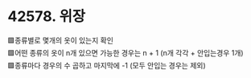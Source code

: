 # 42578. 위장

🟩종류별로 몇개의 옷이 있는지 확인  
🟩어떤 종류의 옷이 n개 있으면 가능한 경우는 n + 1 (n개 각각 + 안입는경우 1개)  
🟩종류마다 경우의 수 곱하고 마지막에 -1 (모두 안입는 경우는 제외)